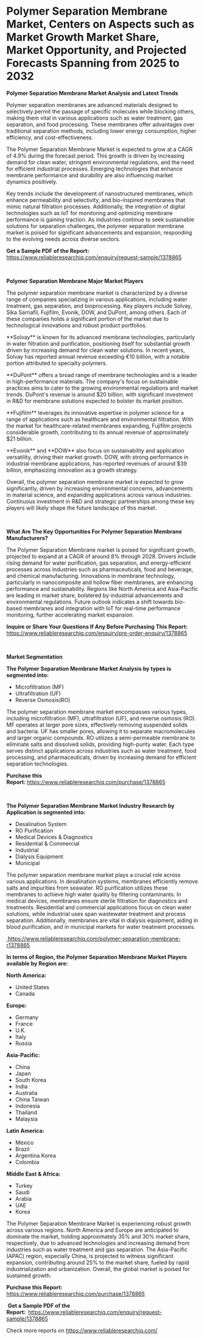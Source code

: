 <p><h1>Polymer Separation Membrane Market, Centers on Aspects such as Market Growth Market Share, Market Opportunity, and Projected Forecasts Spanning from 2025 to 2032</h1></p><p><strong>Polymer Separation Membrane Market Analysis and Latest Trends</strong></p>
<p><p>Polymer separation membranes are advanced materials designed to selectively permit the passage of specific molecules while blocking others, making them vital in various applications such as water treatment, gas separation, and food processing. These membranes offer advantages over traditional separation methods, including lower energy consumption, higher efficiency, and cost-effectiveness.</p><p>The Polymer Separation Membrane Market is expected to grow at a CAGR of 4.9% during the forecast period. This growth is driven by increasing demand for clean water, stringent environmental regulations, and the need for efficient industrial processes. Emerging technologies that enhance membrane performance and durability are also influencing market dynamics positively. </p><p>Key trends include the development of nanostructured membranes, which enhance permeability and selectivity, and bio-inspired membranes that mimic natural filtration processes. Additionally, the integration of digital technologies such as IoT for monitoring and optimizing membrane performance is gaining traction. As industries continue to seek sustainable solutions for separation challenges, the polymer separation membrane market is poised for significant advancements and expansion, responding to the evolving needs across diverse sectors.</p></p>
<p><strong>Get a Sample PDF of the Report:&nbsp;</strong> <a href="https://www.reliableresearchiq.com/enquiry/request-sample/1378865?utm_campaign=2754&utm_medium=2&utm_source=Github&utm_content=ia&utm_term=02042025&utm_id=polymer-separation-membrane">https://www.reliableresearchiq.com/enquiry/request-sample/1378865</a></p>
<p>&nbsp;</p>
<p><strong>Polymer Separation Membrane Major Market Players</strong></p>
<p><p>The polymer separation membrane market is characterized by a diverse range of companies specializing in various applications, including water treatment, gas separation, and bioprocessing. Key players include Solvay, Sika Sarnafil, Fujifilm, Evonik, DOW, and DuPont, among others. Each of these companies holds a significant portion of the market due to technological innovations and robust product portfolios.</p><p>**Solvay** is known for its advanced membrane technologies, particularly in water filtration and purification, positioning itself for substantial growth driven by increasing demand for clean water solutions. In recent years, Solvay has reported annual revenue exceeding €10 billion, with a notable portion attributed to specialty polymers.</p><p>**DuPont** offers a broad range of membrane technologies and is a leader in high-performance materials. The company's focus on sustainable practices aims to cater to the growing environmental regulations and market trends. DuPont's revenue is around $20 billion, with significant investment in R&D for membrane solutions expected to bolster its market position.</p><p>**Fujifilm** leverages its innovative expertise in polymer science for a range of applications such as healthcare and environmental filtration. With the market for healthcare-related membranes expanding, Fujifilm projects considerable growth, contributing to its annual revenue of approximately $21 billion.</p><p>**Evonik** and **DOW** also focus on sustainability and application versatility, driving their market growth. DOW, with strong performance in industrial membrane applications, has reported revenues of around $39 billion, emphasizing innovation as a growth strategy.</p><p>Overall, the polymer separation membrane market is expected to grow significantly, driven by increasing environmental concerns, advancements in material science, and expanding applications across various industries. Continuous investment in R&D and strategic partnerships among these key players will likely shape the future landscape of this market.</p></p>
<p>&nbsp;</p>
<p><strong>What Are The Key Opportunities For Polymer Separation Membrane Manufacturers?</strong></p>
<p><p>The Polymer Separation Membrane market is poised for significant growth, projected to expand at a CAGR of around 8% through 2028. Drivers include rising demand for water purification, gas separation, and energy-efficient processes across industries such as pharmaceuticals, food and beverage, and chemical manufacturing. Innovations in membrane technology, particularly in nanocomposite and hollow fiber membranes, are enhancing performance and sustainability. Regions like North America and Asia-Pacific are leading in market share, bolstered by industrial advancements and environmental regulations. Future outlook indicates a shift towards bio-based membranes and integration with IoT for real-time performance monitoring, further accelerating market expansion.</p></p>
<p><strong>Inquire or Share Your Questions If Any Before Purchasing This Report:</strong> <a href="https://www.reliableresearchiq.com/enquiry/pre-order-enquiry/1378865?utm_campaign=2754&utm_medium=2&utm_source=Github&utm_content=ia&utm_term=02042025&utm_id=polymer-separation-membrane">https://www.reliableresearchiq.com/enquiry/pre-order-enquiry/1378865</a></p>
<p>&nbsp;</p>
<p><strong>Market Segmentation</strong></p>
<p><strong>The Polymer Separation Membrane Market Analysis by types is segmented into:</strong></p>
<p><ul><li>Microfiltration (MF)</li><li>Ultrafiltration (UF)</li><li>Reverse Osmosis(RO)</li></ul></p>
<p><p>The polymer separation membrane market encompasses various types, including microfiltration (MF), ultrafiltration (UF), and reverse osmosis (RO). MF operates at larger pore sizes, effectively removing suspended solids and bacteria. UF has smaller pores, allowing it to separate macromolecules and larger organic compounds. RO utilizes a semi-permeable membrane to eliminate salts and dissolved solids, providing high-purity water. Each type serves distinct applications across industries such as water treatment, food processing, and pharmaceuticals, driven by increasing demand for efficient separation technologies.</p></p>
<p><strong>Purchase this Report:&nbsp;</strong><a href="https://www.reliableresearchiq.com/purchase/1378865?utm_campaign=2754&utm_medium=2&utm_source=Github&utm_content=ia&utm_term=02042025&utm_id=polymer-separation-membrane">https://www.reliableresearchiq.com/purchase/1378865</a></p>
<p>&nbsp;</p>
<p><strong>The Polymer Separation Membrane Market Industry Research by Application is segmented into:</strong></p>
<p><ul><li>Desalination System</li><li>RO Purification</li><li>Medical Devices & Diagnostics</li><li>Residential & Commercial</li><li>Industrial</li><li>Dialysis Equipment</li><li>Municipal</li></ul></p>
<p><p>The polymer separation membrane market plays a crucial role across various applications. In desalination systems, membranes efficiently remove salts and impurities from seawater. RO purification utilizes these membranes to achieve high water quality by filtering contaminants. In medical devices, membranes ensure sterile filtration for diagnostics and treatments. Residential and commercial applications focus on clean water solutions, while industrial uses span wastewater treatment and process separation. Additionally, membranes are vital in dialysis equipment, aiding in blood purification, and in municipal markets for water treatment processes.</p></p>
<p><a href="https://www.reliableresearchiq.com/polymer-separation-membrane-r1378865?utm_campaign=2754&utm_medium=2&utm_source=Github&utm_content=ia&utm_term=02042025&utm_id=polymer-separation-membrane">&nbsp;https://www.reliableresearchiq.com/polymer-separation-membrane-r1378865</a></p>
<p><strong>In terms of Region, the Polymer Separation Membrane Market Players available by Region are:</strong></p>
<p>
    <p> <strong> North America: </strong>
        <ul>
            <li>United States</li>
            <li>Canada</li>
        </ul>
        </p> 
    <p> <strong> Europe: </strong>
        <ul>
            <li>Germany</li>
            <li>France</li>
            <li>U.K.</li>
            <li>Italy</li>
            <li>Russia</li>
        </ul>
        </p> 
    <p> <strong> Asia-Pacific: </strong>
        <ul>
            <li>China</li>
            <li>Japan</li>
            <li>South Korea</li>
            <li>India</li>
            <li>Australia</li>
            <li>China Taiwan</li>
            <li>Indonesia</li>
            <li>Thailand</li>
            <li>Malaysia</li>
        </ul>
        </p> 
    <p> <strong> Latin America: </strong>
        <ul>
            <li>Mexico</li>
            <li>Brazil</li>
            <li>Argentina Korea</li>
            <li>Colombia</li>
        </ul>
        </p> 
    <p> <strong> Middle East & Africa: </strong>
        <ul>
            <li>Turkey</li>
            <li>Saudi</li>
            <li>Arabia</li>
            <li>UAE</li>
            <li>Korea</li>
        </ul>
    </p>
    </p>
<p><p>The Polymer Separation Membrane Market is experiencing robust growth across various regions. North America and Europe are anticipated to dominate the market, holding approximately 35% and 30% market share, respectively, due to advanced technologies and increasing demand from industries such as water treatment and gas separation. The Asia-Pacific (APAC) region, especially China, is projected to witness significant expansion, contributing around 25% to the market share, fueled by rapid industrialization and urbanization. Overall, the global market is poised for sustained growth.</p></p>
<p><strong>Purchase this Report: </strong><a href="https://www.reliableresearchiq.com/purchase/1378865?utm_campaign=2754&utm_medium=2&utm_source=Github&utm_content=ia&utm_term=02042025&utm_id=polymer-separation-membrane">https://www.reliableresearchiq.com/purchase/1378865</a></p>
<p>&nbsp;<strong>Get a Sample PDF of the Report:&nbsp;&nbsp;</strong><a href="https://www.reliableresearchiq.com/enquiry/request-sample/1378865?utm_campaign=2754&utm_medium=2&utm_source=Github&utm_content=ia&utm_term=02042025&utm_id=polymer-separation-membrane">https://www.reliableresearchiq.com/enquiry/request-sample/1378865</a></p>
<p><strong></strong></p>
<p>Check more reports on <a href="https://www.reliableresearchiq.com/?utm_campaign=2754&utm_medium=2&utm_source=Github&utm_content=ia&utm_term=02042025&utm_id=polymer-separation-membrane">https://www.reliableresearchiq.com/</a></p>